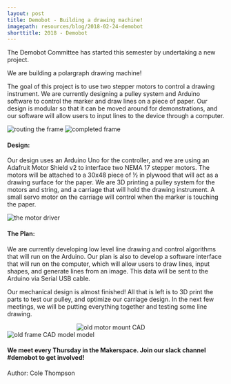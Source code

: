 ```yaml
---
layout: post
title: Demobot - Building a drawing machine!
imagepath: resources/blog/2018-02-24-demobot
shorttitle: 2018 - Demobot
---
```


The Demobot Committee has started this semester by undertaking a new project.

We are building a polargraph drawing machine! 

The goal of this project is to use two stepper motors to control a drawing instrument. We are currently designing a pulley system and Arduino software to control the marker and draw lines on a piece of paper. Our design is modular so that it can be moved around for demonstrations, and our software will allow users to input lines to the device through a computer. 

<img alt="routing the frame" src="{{ site.baseurl }}/{{ page.imagepath }}/1.png" style="max-width:40%">
<img alt="completed frame" src="{{ site.baseurl }}/{{ page.imagepath }}/2.png" style="max-width:40%">

#### Design:

Our design uses an Arduino Uno for the controller, and we are using an Adafruit Motor Shield v2 to interface two NEMA 17 stepper motors. The motors will be attached to a 30x48 piece of ½ in plywood that will act as a drawing surface for the paper. We are 3D printing a pulley system for the motors and string, and a carriage that will hold the drawing instrument. A small servo motor on the carriage will control when the marker is touching the paper. 

<img alt="the motor driver" src="{{ site.baseurl }}/{{ page.imagepath }}/3.png" style="max-width:40%">

#### The Plan:

We are currently developing low level line drawing and control algorithms that will run on the Arduino. Our plan is also to develop a software interface that will run on the computer, which will allow users to draw lines, input shapes, and generate lines from an image. This data will be sent to the Arduino via Serial USB cable. 

Our mechanical design is almost finished! All that is left is to 3D print the parts to test our pulley, and optimize our carriage design. In the next few meetings, we will be putting everything together and testing some line drawing.

<img alt="old frame CAD model" src="{{ site.baseurl }}/{{ page.imagepath }}/4.png" style="max-width:40%">
<img alt="old motor mount CAD model" src="{{ site.baseurl }}/{{ page.imagepath }}/5.png" style="max-width:40%">

#### We meet every Thursday in the Makerspace. Join our slack channel #demobot to get involved!

Author: Cole Thompson
